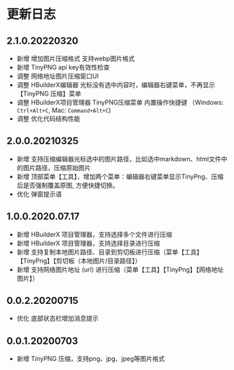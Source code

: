 # 更新日志

## 2.1.0.20220320
* 新增 增加图片压缩格式 支持webp图片格式
* 新增 TinyPNG api key有效性检查
* 调整 网络地址图片压缩窗口UI
* 调整 HBuilderX编辑器 光标没有选中内容时，编辑器右键菜单，不再显示【TinyPNG 压缩】菜单
* 调整 HBuilderX项目管理器 TinyPNG压缩菜单 内置操作快捷键 （Windows: `Ctrl+Alt+C`, Mac: `Command+Alt+C`)
* 调整 优化代码结构性能

## 2.0.0.20210325
* 新增 支持压缩编辑器光标选中的图片路径，比如选中markdown、html文件中的图片路径，压缩原始图片
* 新增 顶部菜单【工具】，增加两个菜单：编辑器右键菜单显示TinyPng、压缩后是否强制覆盖原图, 方便快捷切换。
* 优化 弹窗提示语

## 1.0.0.2020.07.17
* 新增 HBuilderX 项目管理器，支持选择多个文件进行压缩
* 新增 HBuilderX 项目管理器，支持选择目录进行压缩
* 新增 支持复制本地图片路径、目录到剪切板进行压缩（菜单【工具】【TinyPng】【剪切板（本地图片/目录路径】）
* 新增 支持网络图片地址 (url) 进行压缩（菜单【工具】【TinyPng】【网络地址图片】）

## 0.0.2.20200715
* 优化 底部状态栏增加消息提示

## 0.0.1.20200703
* 新增 TinyPNG 压缩，支持png、jpg、jpeg等图片格式
